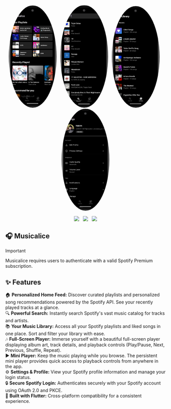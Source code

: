 <p align="center">
  <img src="https://raw.githubusercontent.com/luqelha/musicalice/main/images/musicalice.png" 
       alt="My Photo" 
       width="150" 
       style="border-radius:50%;"/>
       &nbsp;
  <img src="https://raw.githubusercontent.com/luqelha/musicalice/main/images/searchpage.png" 
       alt="My Photo" 
       width="150" 
       style="border-radius:50%;"/>
       &nbsp;
  <img src="https://raw.githubusercontent.com/luqelha/musicalice/main/images/librarypage.png" 
       alt="My Photo" 
       width="150" 
       style="border-radius:50%;"/>
       &nbsp;
  <img src="https://raw.githubusercontent.com/luqelha/musicalice/main/images/settingspage.png" 
       alt="My Photo" 
       width="150" 
       style="border-radius:50%;"/>
</p>

<p align="center">
  <a href="https://www.spotify.com/" style="text-decoration:none;"><img src="https://img.shields.io/badge/Spotify-1ED760?style=for-the-badge&logo=spotify&logoColor=white"/></a>
  &nbsp;
  <a href="https://flutter.dev/" style="text-decoration:none;"><img src="https://img.shields.io/badge/Flutter-02569B?style=for-the-badge&logo=flutter&logoColor=white"/></a>
  &nbsp;
  <a href="https://dart.dev/" style="text-decoration:none;"><img src="https://img.shields.io/badge/Dart-0175C2?style=for-the-badge&logo=dart&logoColor=white"/></a>
</p>

## 🎧 Musicalice

> [!IMPORTANT]
> Musicalice requires users to authenticate with a valid Spotify Premium subscription.

## ✨ Features

🏠 **Personalized Home Feed:** Discover curated playlists and personalized song recommendations powered by the Spotify API. See your recently played tracks at a glance.  
🔍 **Powerful Search:** Instantly search Spotify's vast music catalog for tracks and artists.  
📚 **Your Music Library:** Access all your Spotify playlists and liked songs in one place. Sort and filter your library with ease.  
🎶 **Full-Screen Player:** Immerse yourself with a beautiful full-screen player displaying album art, track details, and playback controls (Play/Pause, Next, Previous, Shuffle, Repeat).  
▶️ **Mini Player:** Keep the music playing while you browse. The persistent mini player provides quick access to playback controls from anywhere in the app.  
⚙️ **Settings & Profile:** View your Spotify profile information and manage your login status.  
🔒 **Secure Spotify Login:** Authenticates securely with your Spotify account using OAuth 2.0 and PKCE.  
📱 **Built with Flutter:** Cross-platform compatibility for a consistent experience.
